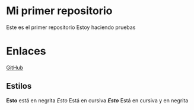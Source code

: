 # Mi primer repositorio
Este es el primer repositorio
Estoy haciendo pruebas
# Enlaces
[GitHub](https://github.com/DanielCabello99)
## Estilos
**Esto** está en negrita
*Esto* Está en cursiva
***Esto*** Está en cursiva y en negrita
